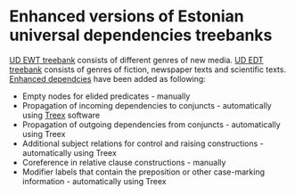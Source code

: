 # Enhanced versions of Estonian universal dependencies treebanks

[UD EWT treebank](https://github.com/UniversalDependencies/UD_Estonian-EWT/tree/master) consists of different genres of new media. [UD EDT treebank](https://github.com/UniversalDependencies/UD_Estonian-EDT/tree/master) consists of genres of fiction, newspaper texts and scientific texts.
[Enhanced dependcies](https://universaldependencies.org/u/overview/enhanced-syntax.html) have been added as following:
* Empty nodes for elided predicates - manually
* Propagation of incoming dependencies to conjuncts - automatically using [Treex](https://github.com/ufal/treex) software
* Propagation of outgoing dependencies from conjuncts - automatically using Treex
* Additional subject relations for control and raising constructions - automatically using Treex
* Coreference in relative clause constructions - manually
* Modifier labels that contain the preposition or other case-marking information - automatically using Treex
